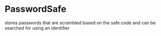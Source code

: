 # PasswordSafe
stores passwords that are scrambled based on the safe code and can be searched for using an identifier
